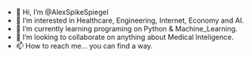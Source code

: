 - 👋 Hi, I’m @AlexSpikeSpiegel
- 👀 I’m interested in Healthcare, Engineering, Internet, Economy and AI.
- 🌱 I’m currently learning programing on Python & Machine_Learning.
- 💞️ I’m looking to collaborate on anything about Medical Inteligence.
- 📫 How to reach me... you can find a way.

<!---
AlexSpikeSpiegel/AlexSpikeSpiegel is a ✨ special ✨ repository because its `README.md` (this file) appears on your GitHub profile.
You can click the Preview link to take a look at your changes.
--->

